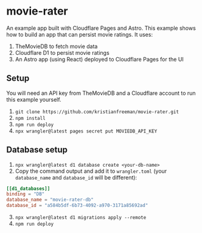 # movie-rater

An example app built with Cloudflare Pages and Astro. This example shows how to build an app that can persist movie ratings. It uses:

1. TheMovieDB to fetch movie data
2. Cloudflare D1 to persist movie ratings
3. An Astro app (using React) deployed to Cloudflare Pages for the UI

## Setup

You will need an API key from TheMovieDB and a Cloudflare account to run this example yourself.

1. `git clone https://github.com/kristianfreeman/movie-rater.git`
2. `npm install`
3. `npm run deploy`
4. `npx wrangler@latest pages secret put MOVIEDB_API_KEY`

## Database setup

1. `npx wrangler@latest d1 database create <your-db-name>`
2. Copy the command output and add it to `wrangler.toml` (your `database_name` and `database_id` will be different):

```toml
[[d1_databases]]
binding = "DB"
database_name = "movie-rater-db"
database_id = "a584b5df-6b73-4092-a970-3171a85692ad"
```

3. `npx wrangler@latest d1 migrations apply --remote`
4. `npm run deploy`
